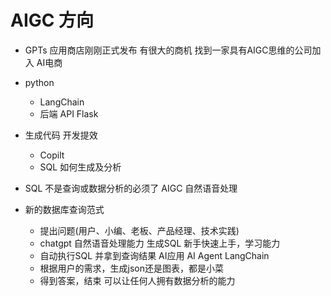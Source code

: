 # AIGC 方向

- GPTs 应用商店刚刚正式发布 
    有很大的商机
    找到一家具有AIGC思维的公司加入 AI电商
- python
    - LangChain
    - 后端 API Flask

- 生成代码 开发提效 
    - Copilt
    - SQL 如何生成及分析

- SQL 不是查询或数据分析的必须了
    AIGC 自然语音处理

- 新的数据库查询范式
    - 提出问题(用户、小编、老板、产品经理、技术实践)
    - chatgpt 自然语音处理能力 生成SQL 新手快速上手，学习能力
    - 自动执行SQL 并拿到查询结果 AI应用 AI Agent LangChain
    - 根据用户的需求，生成json还是图表，都是小菜
    - 得到答案，结束
可以让任何人拥有数据分析的能力
